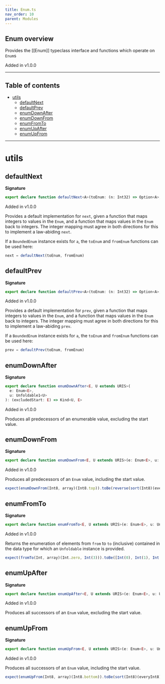```yaml
---
title: Enum.ts
nav_order: 10
parent: Modules
---
```


## Enum overview

Provides the [[Enum]] typeclass interface and functions which operate
on `Enum`s

Added in v1.0.0

---

<h2 class="text-delta">Table of contents</h2>

- [utils](#utils)
  - [defaultNext](#defaultnext)
  - [defaultPrev](#defaultprev)
  - [enumDownAfter](#enumdownafter)
  - [enumDownFrom](#enumdownfrom)
  - [enumFromTo](#enumfromto)
  - [enumUpAfter](#enumupafter)
  - [enumUpFrom](#enumupfrom)

---

# utils

## defaultNext

**Signature**

```ts
export declare function defaultNext<A>(toEnum: (n: Int32) => Option<A>, fromEnum: (a: A) => Int32): (a: A) => Option<A>
```

Added in v1.0.0

Provides a default implementation for `next`, given a function that maps
integers to values in the `Enum`, and a function that maps values in the
`Enum` back to integers. The integer mapping must agree in both directions
for this to implement a law-abiding `next`.

If a `BoundedEnum` instance exists for `a`, the `toEnum` and `fromEnum`
functions can be used here:

```typescript
next = defaultNext(toEnum, fromEnum)
```

## defaultPrev

**Signature**

```ts
export declare function defaultPrev<A>(toEnum: (n: Int32) => Option<A>, fromEnum: (a: A) => Int32): (a: A) => Option<A>
```

Added in v1.0.0

Provides a default implementation for `prev`, given a function that maps
integers to values in the `Enum`, and a function that maps values in the
`Enum` back to integers. The integer mapping must agree in both directions
for this to implement a law-abiding `prev`.

If a `BoundedEnum` instance exists for `a`, the `toEnum` and `fromEnum`
functions can be used here:

```typescript
prev = defaultPrev(toEnum, fromEnum)
```

## enumDownAfter

**Signature**

```ts
export declare function enumDownAfter<E, U extends URIS>(
  e: Enum<E>,
  u: Unfoldable1<U>
): (excludedStart: E) => Kind<U, E>
```

Added in v1.0.0

Produces all predecessors of an enumerable value, excluding the start value.

## enumDownFrom

**Signature**

```ts
export declare function enumDownFrom<E, U extends URIS>(e: Enum<E>, u: Unfoldable1<U>): (includedStart: E) => Kind<U, E>
```

Added in v1.0.0

Produces all predecessors of an `Enum` value, including the start value.

```typescript
expect(enumDownFrom(Int8, array)(Int8.top)).toBe(reverse(sort(Int8)(everyInt8)))
```

## enumFromTo

**Signature**

```ts
export declare function enumFromTo<E, U extends URIS>(e: Enum<E>, u: Unfoldable1<U>): (from: E, to: E) => Kind<U, E>
```

Added in v1.0.0

Returns the enumeration of elements from `from` to `to` (inclusive)
contained in the data type for which an `Unfoldable` instance is provided.

```typescript
expect(fromTo(Int, array)(Int.zero, Int(3))).toBe([Int(0), Int(1), Int(2), Int(3)])
```

## enumUpAfter

**Signature**

```ts
export declare function enumUpAfter<E, U extends URIS>(e: Enum<E>, u: Unfoldable1<U>): (excludedStart: E) => Kind<U, E>
```

Added in v1.0.0

Produces all successors of an `Enum` value, excluding the start value.

## enumUpFrom

**Signature**

```ts
export declare function enumUpFrom<E, U extends URIS>(e: Enum<E>, u: Unfoldable1<U>): (bottom: E) => Kind<U, E>
```

Added in v1.0.0

Produces all successors of an `Enum` value, including the start value.

```typescript
expect(enumUpFrom(Int8, array)(Int8.bottom)).toBe(sort(Int8)(everyInt8))
```
